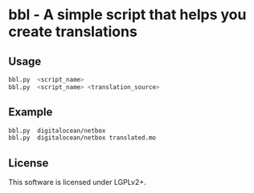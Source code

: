 # bbl - A simple script that helps you create translations
## Usage
```bash
bbl.py  <script_name>
bbl.py  <script_name> <translation_source>
```
## Example
```bash
bbl.py  digitalocean/netbox
bbl.py  digitalocean/netbox translated.mo
```
## License
This software is licensed under LGPLv2+.